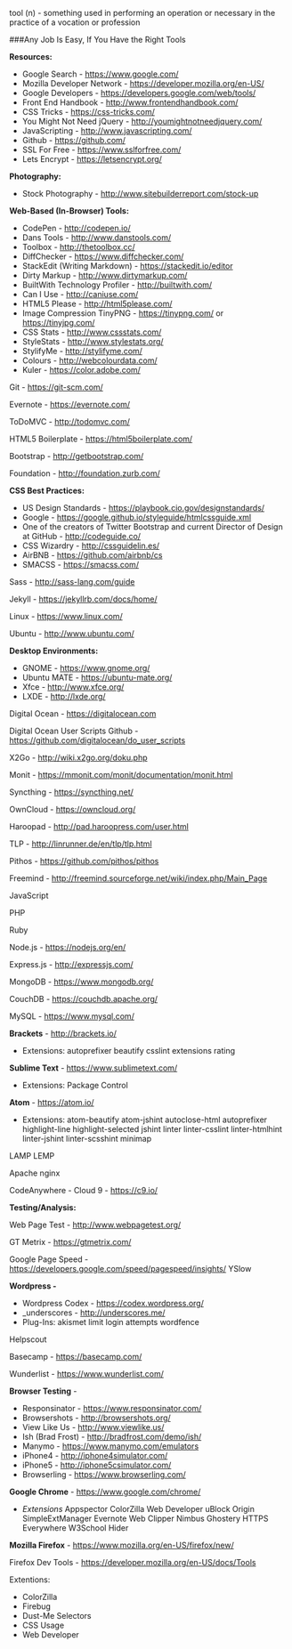 

tool (n) -  something used in performing an operation or necessary in the practice of a vocation or profession 

###Any Job Is Easy, If You Have the Right Tools




**Resources:**

 - Google Search - https://www.google.com/
 - Mozilla Developer Network - https://developer.mozilla.org/en-US/
 - Google Developers - https://developers.google.com/web/tools/
 - Front End Handbook - http://www.frontendhandbook.com/
 - CSS Tricks - https://css-tricks.com/
 - You Might Not Need jQuery - http://youmightnotneedjquery.com/
 - JavaScripting - http://www.javascripting.com/
 - Github - https://github.com/
 - SSL For Free - https://www.sslforfree.com/
 - Lets Encrypt - https://letsencrypt.org/

**Photography:**

 - Stock Photography - http://www.sitebuilderreport.com/stock-up

**Web-Based (In-Browser) Tools:**

 - CodePen - http://codepen.io/
 - Dans Tools - http://www.danstools.com/
 - Toolbox - http://thetoolbox.cc/
 - DiffChecker - https://www.diffchecker.com/
 - StackEdit (Writing Markdown) - https://stackedit.io/editor
 - Dirty Markup - http://www.dirtymarkup.com/
 - BuiltWith Technology Profiler - http://builtwith.com/
 - Can I Use - http://caniuse.com/
 - HTML5 Please - http://html5please.com/
 - Image Compression TinyPNG - https://tinypng.com/ or https://tinyjpg.com/
 - CSS Stats - http://www.cssstats.com/
 - StyleStats - http://www.stylestats.org/
 - StylifyMe - http://stylifyme.com/
 - Colours - http://webcolourdata.com/
 - Kuler - https://color.adobe.com/

Git - https://git-scm.com/

Evernote - https://evernote.com/

ToDoMVC - http://todomvc.com/

HTML5 Boilerplate - https://html5boilerplate.com/

Bootstrap - http://getbootstrap.com/

Foundation - http://foundation.zurb.com/

**CSS Best Practices:**

 - US Design Standards - https://playbook.cio.gov/designstandards/
 - Google - https://google.github.io/styleguide/htmlcssguide.xml
 - One of the creators of Twitter Bootstrap and current Director of Design at GitHub - http://codeguide.co/
 - CSS Wizardry - http://cssguidelin.es/
 - AirBNB - https://github.com/airbnb/cs
 - SMACSS - https://smacss.com/

Sass - http://sass-lang.com/guide

Jekyll - https://jekyllrb.com/docs/home/

Linux - https://www.linux.com/

Ubuntu - http://www.ubuntu.com/

**Desktop Environments:**

 - GNOME - https://www.gnome.org/
 - Ubuntu MATE - https://ubuntu-mate.org/
 - Xfce - http://www.xfce.org/
 - LXDE - http://lxde.org/

Digital Ocean - https://digitalocean.com

Digital Ocean User Scripts Github - https://github.com/digitalocean/do_user_scripts

X2Go - http://wiki.x2go.org/doku.php

Monit - https://mmonit.com/monit/documentation/monit.html

Syncthing - https://syncthing.net/

OwnCloud - https://owncloud.org/

Haroopad - http://pad.haroopress.com/user.html

TLP - http://linrunner.de/en/tlp/tlp.html

Pithos - https://github.com/pithos/pithos

Freemind - http://freemind.sourceforge.net/wiki/index.php/Main_Page

JavaScript

PHP

Ruby

Node.js - https://nodejs.org/en/

Express.js - http://expressjs.com/

MongoDB - https://www.mongodb.org/

CouchDB - https://couchdb.apache.org/

MySQL - https://www.mysql.com/

**Brackets** - http://brackets.io/
 - Extensions:
          autoprefixer
          beautify
          csslint
          extensions rating
         
**Sublime Text** -  https://www.sublimetext.com/

 - Extensions:
		Package Control
         
**Atom** - https://atom.io/
     

 - Extensions:
		 atom-beautify
         atom-jshint
         autoclose-html
         autoprefixer
         highlight-line
         highlight-selected
         jshint
         linter
         linter-csslint
         linter-htmlhint
         linter-jshint
         linter-scsshint
         minimap

LAMP
LEMP

Apache
nginx

CodeAnywhere - 
Cloud 9 - https://c9.io/

**Testing/Analysis:**

Web Page Test - http://www.webpagetest.org/

GT Metrix - https://gtmetrix.com/

Google Page Speed - https://developers.google.com/speed/pagespeed/insights/
YSlow


**Wordpress -** 
 - Wordpress Codex - https://codex.wordpress.org/
 - _underscores - http://underscores.me/
 - Plug-Ins:
		akismet
        limit login attempts
        wordfence

Helpscout

Basecamp - https://basecamp.com/

Wunderlist - https://www.wunderlist.com/

**Browser Testing** -

 - Responsinator - https://www.responsinator.com/
 - Browsershots - http://browsershots.org/
 - View Like Us - http://www.viewlike.us/
 - Ish (Brad Frost) - http://bradfrost.com/demo/ish/
 - Manymo - https://www.manymo.com/emulators
 - iPhone4 - http://iphone4simulator.com/
 - iPhone5 - http://iphone5csimulator.com/
 - Browserling - https://www.browserling.com/


**Google Chrome** - https://www.google.com/chrome/
 - *Extensions*
    	 Appspector
 		ColorZilla
 		Web Developer
 		uBlock Origin
 		SimpleExtManager
 		Evernote Web Clipper
 		Nimbus
 		Ghostery
 		HTTPS Everywhere
 		W3School Hider

**Mozilla Firefox** - https://www.mozilla.org/en-US/firefox/new/

Firefox Dev Tools - https://developer.mozilla.org/en-US/docs/Tools

Extentions:
 
 - ColorZilla
 - Firebug
 - Dust-Me Selectors 
 - CSS Usage
 - Web Developer
